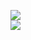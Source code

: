 [![](https://img.shields.io/badge/Made%20With-Github%20Spray-lightgrey.svg?style=for-the-badge&logo=github)](https://github.com/Annihil/github-spray#631)  
[![](https://i.imgur.com/2DrTn0Z.gif)](https://github.com/Annihil/github-spray)